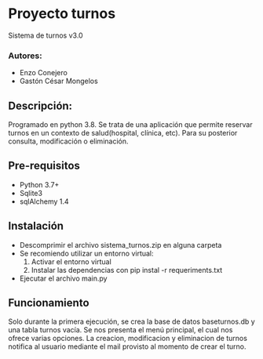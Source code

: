 # Proyecto turnos
Sistema de turnos v3.0

### Autores:
- Enzo Conejero
- Gastón César Mongelos

## Descripción:
Programado en python 3.8. Se trata de una aplicación que permite reservar turnos en un contexto de salud(hospital, clínica, etc). Para su posterior consulta, modificación o eliminación.

## Pre-requisitos
- Python 3.7+
- Sqlite3
- sqlAlchemy 1.4

## Instalación
- Descomprimir el archivo sistema_turnos.zip en alguna carpeta
- Se recomiendo utilizar un entorno virtual:
  1. Activar el entorno virtual
  2. Instalar las dependencias con pip instal -r requeriments.txt
- Ejecutar el archivo main.py

## Funcionamiento
Solo durante la primera ejecución, se crea la base de datos baseturnos.db y una tabla turnos vacía. Se nos presenta el menú principal, el cual nos ofrece varias opciones. La creacion, modificacion y eliminacion de turnos notifica al usuario mediante el mail provisto al momento de crear el turno.
